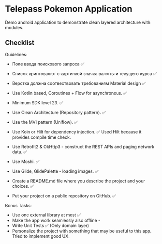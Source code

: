 # Telepass Pokemon Application
Demo android application to demonstrate clean layered architecture with modules.

## Checklist

Guidelines:

* Поле ввода поискового запроса ✅
* Список криптовалют с картинкой значка валюты и текущего курса ✅
* Верстка должна соотвествовать требованиям Material design ✅

* Use Kotlin based, Coroutines + Flow for asynchronous. ✅
* Minimum SDK level 23. ✅
* Use Clean Architecture (Repository pattern). ✅
* Use the MVI pattern (Uniflow). ✅
* Use Koin or Hilt for dependency injection. ✅ Used Hilt because it provides compile time check.
* Use Retrofit2 & OkHttp3 - construct the REST APIs and paging network data. ✅
* Use Moshi. ✅
* Use Glide, GlidePalette - loading images. ✅
* Create a README.md file where you describe the project and your choices. ✅
* Put your project on a public repository on GitHub. ✅

Bonus Tasks:

* Use one external library at most ✅
* Make the app work seamlessly also offline -
* Write Unit Tests ✅ (Only domain layer)
* Personalize the project with something that may be useful to this app. Tried to implement good UX.
